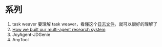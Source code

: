 
# 系列
1. task weaver
   要理解 task weaver，看懂这个[日志文件](./assets/llm_logs.yml)，就可以很好的理解了
2. [How we built our multi-agent research system](https://www.anthropic.com/engineering/multi-agent-research-system)
3. JoyAgent-JDGenie
4. AnyTool